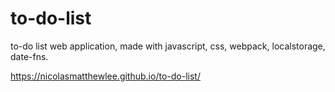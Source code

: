 # to-do-list
to-do list web application, made with javascript, css, webpack, localstorage, date-fns. 

https://nicolasmatthewlee.github.io/to-do-list/
